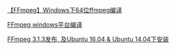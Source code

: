 [【FFmpeg】Windows下64位ffmpeg编译](http://www.cnblogs.com/dwdxdy/p/3626999.html)

[FFmpeg windows平台编译](http://blog.csdn.net/holylts/article/details/7972007)

[FFmpeg 3.1.3发布, 及Ubuntu 16.04 & Ubuntu 14.04下安装](http://www.linuxidc.com/Linux/2016-09/134894.htm)



